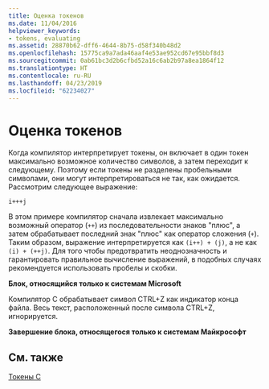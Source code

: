 ```yaml
---
title: Оценка токенов
ms.date: 11/04/2016
helpviewer_keywords:
- tokens, evaluating
ms.assetid: 28870b62-dff6-4644-8b75-d58f340b48d2
ms.openlocfilehash: 15775ca9a7ada46aaf4e53ae952cd67e95bbf8d3
ms.sourcegitcommit: 0ab61bc3d2b6cfbd52a16c6ab2b97a8ea1864f12
ms.translationtype: HT
ms.contentlocale: ru-RU
ms.lasthandoff: 04/23/2019
ms.locfileid: "62234027"
---
```

# <a name="evaluation-of-tokens"></a>Оценка токенов

Когда компилятор интерпретирует токены, он включает в один токен максимально возможное количество символов, а затем переходит к следующему. Поэтому если токены не разделены пробельными символами, они могут интерпретироваться не так, как ожидается. Рассмотрим следующее выражение:

```
i+++j
```

В этом примере компилятор сначала извлекает максимально возможный оператор (`++`) из последовательности знаков "плюс", а затем обрабатывает последний знак "плюс" как оператор сложения (`+`). Таким образом, выражение интерпретируется как `(i++) + (j)`, а не как `(i) + (++j)`. Для того чтобы предотвратить неоднозначность и гарантировать правильное вычисление выражений, в подобных случаях рекомендуется использовать пробелы и скобки.

**Блок, относящийся только к системам Microsoft**

Компилятор C обрабатывает символ CTRL+Z как индикатор конца файла. Весь текст, расположенный после символа CTRL+Z, игнорируется.

**Завершение блока, относящегося только к системам Майкрософт**

## <a name="see-also"></a>См. также

[Токены C](../c-language/c-tokens.md)
